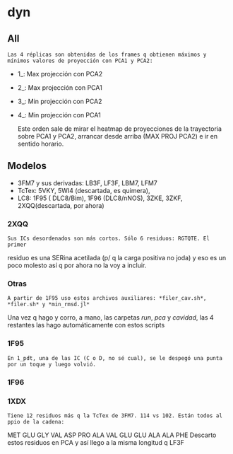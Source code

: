 # dyn

## All
    
    Las 4 réplicas son obtenidas de los frames q obtienen máximos y mínimos valores de proyección con PCA1 y PCA2:

 - 1_: Max projección con PCA2
 - 2_: Max projección con PCA1
 - 3_: Min projección con PCA2
 - 4_: Min projección con PCA1

    Este orden sale de mirar el heatmap de proyecciones de la trayectoria sobre PCA1 y PCA2, arrancar
desde arriba (MAX PROJ PCA2) e ir en sentido horario.

## Modelos

- 3FM7 y sus derivadas: LB3F, LF3F, LBM7, LFM7
- TcTex: 5VKY, 5WI4 (descartada, es quimera), 
- LC8: 1F95 ( DLC8/Bim), 1F96 (DLC8/nNOS), 3ZKE, 3ZKF, 2XQQ(descartada, por ahora)

### 2XQQ

    Sus ICs desordenados son más cortos. Sólo 6 residuos: RGTQTE. El primer 
residuo es una SERina acetilada (p/ q la carga positiva no joda) y eso es un poco molesto
así q por ahora no la voy a incluir.


### Otras

    A partir de 1F95 uso estos archivos auxiliares: *filer_cav.sh*,  *filer.sh* y *min_rmsd.jl*
Una vez q hago y corro, a mano, las carpetas *run*, *pca* y *cavidad*, las
4 restantes las hago automáticamente con estos scripts

### 1F95
    En 1_pdt, una de las IC (C o D, no sé cual), se le despegó una punta por un toque y luego volvió.

### 1F96


### 1XDX
    Tiene 12 residuos más q la TcTex de 3FM7. 114 vs 102. Están todos al ppio de la cadena:
MET GLU GLY VAL ASP PRO ALA VAL GLU GLU ALA ALA PHE
Descarto estos residuos en PCA y así llego a la misma longitud q LF3F
